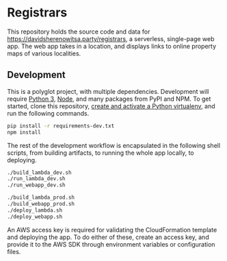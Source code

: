 # Registrars

This repository holds the source code and data for
https://davidsherenowitsa.party/registrars, a serverless, single-page web app.
The web app takes in a location, and displays links to online property maps of
various localities.

## Development

This is a polyglot project, with multiple dependencies.
Development will require [Python 3](https://www.python.org/),
[Node](https://nodejs.org/), and many packages from PyPI and NPM.
To get started, clone this repository, [create and activate a
Python virtualenv](https://virtualenv.pypa.io/en/stable/), and run
the following commands.

```bash
pip install -r requirements-dev.txt
npm install
```

The rest of the development workflow is encapsulated in the following shell
scripts, from building artifacts, to running the whole app locally, to
deploying.

```bash
./build_lambda_dev.sh
./run_lambda_dev.sh
./run_webapp_dev.sh

./build_lambda_prod.sh
./build_webapp_prod.sh
./deploy_lambda.sh
./deploy_webapp.sh
```

An AWS access key is required for validating the CloudFormation template and
deploying the app. To do either of these, create an access key, and provide it
to the AWS SDK through environment variables or configuration files.
